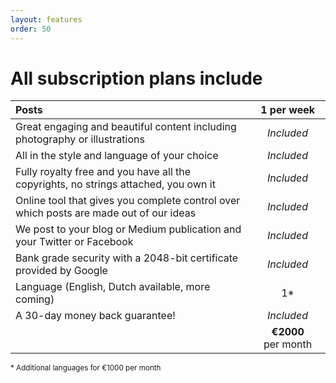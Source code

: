 ```yaml
---
layout: features
order: 50
---
```


# All subscription plans include

| Posts | 1 per&nbsp;week |
|:------------|:-------:|
| Great engaging and beautiful content including photography or illustrations | _Included_ |
| All in the style and language of your choice | _Included_ |
| Fully royalty free and you have all the copyrights, no strings attached, you own it | _Included_ |
| Online tool that gives you complete control over which posts are made out of our ideas | _Included_ |
| We post to your blog or Medium publication and your Twitter or Facebook | _Included_ |
| Bank grade security with a 2048-bit certificate provided by Google | _Included_ |
| Language (English, Dutch available, more coming) | 1* |
| A 30-day money back guarantee! | _Included_ |
|  | **€2000** per&nbsp;month |

<small>* Additional languages for €1000 per month</small>
